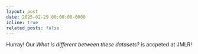 ```yaml
---
layout: post
date: 2025-02-29 00:00:00-0000
inline: true
related_posts: false
---
```


Hurray! Our *What is different between these datasets?* is accpeted at JMLR!